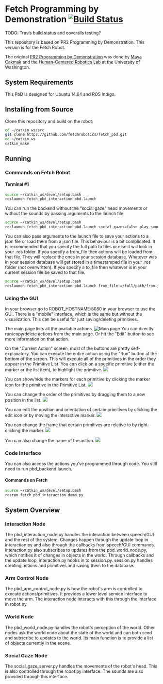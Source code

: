 # Fetch Programming by Demonstration [![Build Status](https://api.travis-ci.org/fetchrobotics/fetch_pbd.png)](https://travis-ci.org/fetchrobotics/fetch_pbd)

TODO: Travis build status and coveralls testing?

This repository is based on PR2 Programming by Demonstration. This version is for the Fetch Robot.

The original [PR2 Programming by Demonstration](https://github.com/PR2/pr2_pbd) was done by [Maya Cakmak](http://www.mayacakmak.com/) and the [Human-Centered Robotics Lab](https://hcrlab.cs.washington.edu/) at the University of Washington.

## System Requirements
This PbD is designed for Ubuntu 14.04 and ROS Indigo.

## Installing from Source
Clone this repository and build on the robot:
```bash
cd ~/catkin_ws/src
git clone https://github.com/fetchrobotics/fetch_pbd.git
cd ~/catkin_ws
catkin_make
```

## Running
### Commands on Fetch Robot
#### Terminal #1
```bash
source ~/catkin_ws/devel/setup.bash
roslaunch fetch_pbd_interaction pbd.launch
```
You can run the backend without the "social gaze" head movements or without the sounds by passing arguments to the launch file:
```bash
source ~/catkin_ws/devel/setup.bash
roslaunch fetch_pbd_interaction pbd.launch social_gaze:=false play_sound:=false
```

You can also pass arguments to the launch file to save your actions to a json file or load them from a json file.
This behaviour is a bit complicated. It is recommended that you specify the full path to files or else it will look in your .ros folder.
If you specify a from_file then actions will be loaded from that file. They will replace the ones in your session database.
Whatever was in your session database will get stored in a timestamped file in your .ros folder (not overwritten).
If you specify a to_file then whatever is in your current session file be saved to that file.
```bash
source ~/catkin_ws/devel/setup.bash
roslaunch fetch_pbd_interaction pbd.launch from_file:=/full/path/from.json to_file:=/full/path/to.json
```

### Using the GUI
In your browser go to ROBOT_HOSTNAME:8080 in your browser to use the GUI. There is a "mobile" interface, which is the same but without the visualization. This can be useful for just saving/deleting primitives. 

The main page lists all the available actions.
![Main page](https://cloud.githubusercontent.com/assets/1470402/17989388/c71a3da2-6ae1-11e6-9d2f-894a67e508ca.png)
You can directly run/copy/delete actions from the main page. Or hit the "Edit" button to see more information on that action.

On the "Current Action" screen, most of the buttons are pretty self-explanatory. You can execute the entire action using the "Run" button at the bottom of the screen. This will execute all of the primitives in the order they appear in the Primitive List. You can click on a specific primitive (either the marker or the list item), to highlight the primitive.
![](https://cloud.githubusercontent.com/assets/1470402/17989398/d0602b2e-6ae1-11e6-8add-edcedf6285b6.png)

You can show/hide the markers for each primitive by clicking the marker icon for the primitive in the Primitive List.
![](https://cloud.githubusercontent.com/assets/1470402/17989394/d05bf02c-6ae1-11e6-9446-9847bbd419ea.png)

You can change the order of the primitives by dragging them to a new position in the list.
![](https://cloud.githubusercontent.com/assets/1470402/17989397/d0608290-6ae1-11e6-98a4-bbb1049e1185.png)

You can edit the position and orientation of certain primitives by clicking the edit icon or by moving the interactive marker.
![](https://cloud.githubusercontent.com/assets/1470402/17989393/d05b87ea-6ae1-11e6-85d7-922c6dc4844a.png)

You can change the frame that certain primitives are relative to by right-clicking the marker.
![](https://cloud.githubusercontent.com/assets/1470402/17989395/d05d657e-6ae1-11e6-8236-459118a70b8a.png)

You can also change the name of the action.
![](https://cloud.githubusercontent.com/assets/1470402/17989396/d05f44d4-6ae1-11e6-9363-f242c5ea15b6.png)

### Code Interface
You can also access the actions you've programmed through code. You still need to run pbd_backend.launch. 
#### Commands on Fetch
```bash
source ~/catkin_ws/devel/setup.bash
rosrun fetch_pbd_interaction demo.py
```

## System Overview
### Interaction Node
The pbd_interaction_node.py handles the interaction between speech/GUI and the rest of the system. Changes happen through the update loop in interaction.py and also through the callbacks from speech/GUI commands. interaction.py also subscribes to updates from the pbd_world_node.py, which notifies it of changes in objects in the world. Through callbacks and the update loop, interaction.py hooks in to session.py. session.py handles creating actions and primitives and saving them to the database.

### Arm Control Node
The pbd_arm_control_node.py is how the robot's arm is controlled to execute actions/primitives. It provides a lower level service interface to move the arm. The interaction node interacts with this through the interface in robot.py.

### World Node
The pbd_world_node.py handles the robot's perception of the world. Other nodes ask the world node about the state of the world and can both send and subscribe to updates to the world. Its main function is to provide a list of objects currently in the scene.

### Social Gaze Node
The social_gaze_server.py handles the movements of the robot's head. This is also controlled through the robot.py interface. The sounds are also provided through this interface.

